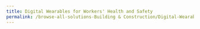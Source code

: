 ```yaml
---
title: Digital Wearables for Workers' Health and Safety
permalink: /browse-all-solutions-Building & Construction/Digital-Wearables-for-Workers'-Health-and-Safety
---
```


